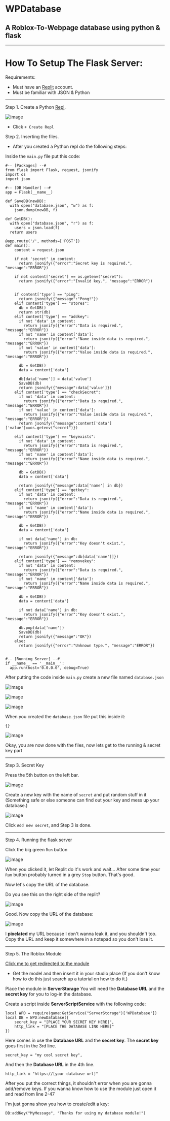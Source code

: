 # WPDatabase
## A Roblox-To-Webpage database using python & flask
-------------

# How To Setup The Flask Server:

Requirements:
- Must have an [Replit](https://replit.com/~) account.
- Must be familiar with JSON & Python

--------------------

Step 1. Create a Python [Repl](https://replit.com/~).

![image](https://user-images.githubusercontent.com/74603733/138714562-46a28540-c789-4d82-994c-21f6ca0f7471.png)

- Click `+ Create Repl`

Step 2. Inserting the files.
- After you created a Python repl do the following steps:

Inside the `main.py` file put this code:
```
#-- [Packages] --#
from flask import Flask, request, jsonify
import os
import json

#-- [DB Handler] --#
app = Flask(__name__)

def SaveDB(newDB):
  with open("database.json", "w") as f:
    json.dump(newDB, f)

def GetDB():
  with open("database.json", "r") as f:
    users = json.load(f)
  return users

@app.route('/', methods=['POST'])
def main():
    content = request.json

    if not 'secret' in content:
      return jsonify({"error":"Secret key is required.", "message":"ERROR"})

    if not content['secret'] == os.getenv("secret"):
      return jsonify({"error":"Invalid key.", "message":"ERROR"})
    

    if content['type'] == "ping":
      return jsonify({"message":"Pong!"})
    elif content['type'] == "stores":
      db = GetDB()
      return str(db)
    elif content['type'] == "addkey":
      if not 'data' in content:
        return jsonify({"error":"Data is required.", "message":"ERROR"})
      if not 'name' in content['data']:
        return jsonify({"error":"Name inside data is required.", "message":"ERROR"})
      if not 'value' in content['data']:
        return jsonify({"error":"Value inside data is required.", "message":"ERROR"})

      db = GetDB()
      data = content['data']

      db[data['name']] = data['value']
      SaveDB(db)
      return jsonify({"message":data['value']})
    elif content['type'] == "checkSecret":
      if not 'data' in content:
        return jsonify({"error":"Data is required.", "message":"ERROR"})
      if not 'value' in content['data']:
        return jsonify({"error":"Value inside data is required.", "message":"ERROR"})
      return jsonify({"message":content['data']['value']==os.getenv("secret")})

    elif content['type'] == "keyexists":
      if not 'data' in content:
        return jsonify({"error":"Data is required.", "message":"ERROR"})
      if not 'name' in content['data']:
        return jsonify({"error":"Name inside data is required.", "message":"ERROR"})

      db = GetDB()
      data = content['data']

      return jsonify({"message":data['name'] in db})
    elif content['type'] == "getkey":
      if not 'data' in content:
        return jsonify({"error":"Data is required.", "message":"ERROR"})
      if not 'name' in content['data']:
        return jsonify({"error":"Name inside data is required.", "message":"ERROR"})

      db = GetDB()
      data = content['data']

      if not data['name'] in db:
        return jsonify({"error":"Key doesn't exist.", "message":"ERROR"})

      return jsonify({"message":db[data['name']]})
    elif content['type'] == "removekey":
      if not 'data' in content:
        return jsonify({"error":"Data is required.", "message":"ERROR"})
      if not 'name' in content['data']:
        return jsonify({"error":"Name inside data is required.", "message":"ERROR"})

      db = GetDB()
      data = content['data']

      if not data['name'] in db:
        return jsonify({"error":"Key doesn't exist.", "message":"ERROR"})

      db.pop(data['name'])
      SaveDB(db)
      return jsonify({"message":"OK"})
    else:
      return jsonify({"error":"Unknown type.", "message":"ERROR"})
    

#-- [Running Server] --#
if __name__ == '__main__':
  app.run(host='0.0.0.0', debug=True)
```

After putting the code inside `main.py` create a new file named `database.json`

![image](https://user-images.githubusercontent.com/74603733/138715380-839f80a5-c29d-4d59-84e8-cdc546cd0c59.png)

![image](https://user-images.githubusercontent.com/74603733/138715425-2834411d-6ca4-4f4e-9a05-667947e54422.png)

![image](https://user-images.githubusercontent.com/74603733/138715482-afa85cc0-47ac-49de-a4cc-b83495c33624.png)

When you created the `database.json` file put this inside it:
```
{}
```

![image](https://user-images.githubusercontent.com/74603733/138715854-f6ae20a0-f342-43e7-8d22-eff7e17e0e20.png)

Okay, you are now done with the files, now lets get to the running & secret key part

-----------------------------------
Step 3. Secret Key

Press the 5th button on the left bar.

![image](https://user-images.githubusercontent.com/74603733/138716182-3ecd29cf-d3cd-4fb0-8be2-5bd244e3cd21.png)

Create a new key with the name of `secret` and put random stuff in it (Something safe or else someone can find out your key and mess up your database.)

![image](https://user-images.githubusercontent.com/74603733/138716494-a964e52f-2317-44ee-b23b-6b127966255f.png)

Click `Add new secret`, and Step 3 is done.

--------------------------
Step 4. Running the flask server

Click the big green `Run` button 

![image](https://user-images.githubusercontent.com/74603733/138716970-29c07285-62c4-48f9-9f95-79d299ee965f.png)

When you clicked it, let Replit do it's work and wait...
After some time your `Run` button probably turned in a grey `Stop` button. That's good.

Now let's copy the URL of the database.

Do you see this on the right side of the replit?

![image](https://user-images.githubusercontent.com/74603733/138717522-89b3cf52-5ca4-482d-ac6f-23a412a1257d.png)

Good. Now copy the URL of the database:

![image](https://user-images.githubusercontent.com/74603733/138717662-aaa1d98b-6393-4077-84d8-25fbffedcc6b.png)

I **pixelated** my URL because I don't wanna leak it, and you shouldn't too.
Copy the URL and keep it somewhere in a notepad so you don't lose it.

--------------------------
Step 5. The Roblox Module

[Click me to get redirected to the module](https://www.roblox.com/library/7833314427/WPDatabase)
- Get the model and then insert it in your studio place (If you don't know how to do this just search up a tutorial on how to do it.)

Place the module in **ServerStorage**
You will need the **Database URL** and the **secret key** for you to log-in the database.

Create a script inside **ServerScriptService** with the following code:

```
local WPD = require(game:GetService("ServerStorage")['WPDatabase'])
local DB = WPD:newDatabase({
	secret_key = "[PLACE YOUR SECRET KEY HERE]",
	http_link = "[PLACE THE DATABASE LINK HERE]"
})
```

Here comes in use the **Database URL** and the **secret key**.
The **secret key** goes first in the 3rd line.
```
secret_key = "my cool secret key",
```
And then the **Database URL** in the 4th line.
```
http_link = "https://[your database url]"
```

After you put the correct things, it shouldn't error when you are gonna add/remove keys.
If you wanna know how to use the module just open it and read from line 2-47

I'm just gonna show you how to create/edit a key:
```
DB:addKey("MyMessage", "Thanks for using my database module!")
```
